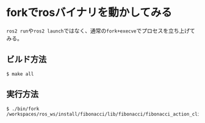 # forkでrosバイナリを動かしてみる

`ros2 run`や`ros2 launch`ではなく、通常の`fork+execve`でプロセスを立ち上げてみる。

## ビルド方法

```console
$ make all
```

## 実行方法

```console
$ ./bin/fork /workspaces/ros_ws/install/fibonacci/lib/fibonacci/fibonacci_action_client_node
```
